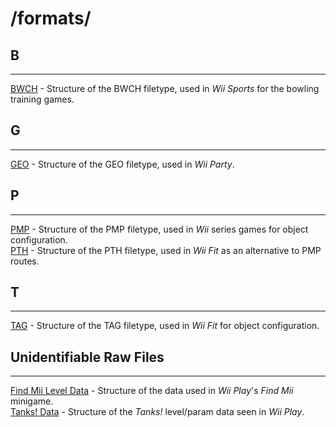 # /formats/  
  
  
## B
---
[BWCH](/BWCH.md) - Structure of the BWCH filetype, used in *Wii Sports* for the bowling training games.  
  
## G
---
[GEO](/GEO.md) - Structure of the GEO filetype, used in *Wii Party*.  
  
## P
---
[PMP](/PMP.md) - Structure of the PMP filetype, used in *Wii* series games for object configuration.  
[PTH](/PTH.md) - Structure of the PTH filetype, used in *Wii Fit* as an alternative to PMP routes.  

## T
---
[TAG](/TAG.md) - Structure of the TAG filetype, used in *Wii Fit* for object configuration.  
  
## Unidentifiable Raw Files
---
[Find Mii Level Data](/findMii.md) - Structure of the data used in *Wii Play*'s *Find Mii* minigame.  
[Tanks! Data](/tanks.md) - Structure of the *Tanks!* level/param data seen in *Wii Play*.  
